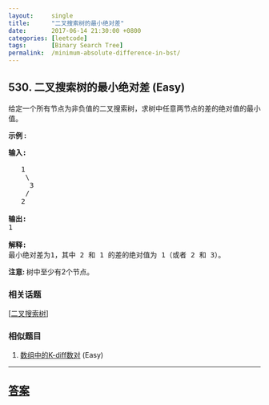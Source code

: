```yaml
---
layout:     single
title:      "二叉搜索树的最小绝对差"
date:       2017-06-14 21:30:00 +0800
categories: [leetcode]
tags:       [Binary Search Tree]
permalink:  /minimum-absolute-difference-in-bst/
---
```


## 530. 二叉搜索树的最小绝对差 (Easy)

<p>给定一个所有节点为非负值的二叉搜索树，求树中任意两节点的差的绝对值的最小值。</p>

<p><strong>示例 :</strong></p>

<pre>
<strong>输入:</strong>

   1
    \
     3
    /
   2

<strong>输出:</strong>
1

<strong>解释:
</strong>最小绝对差为1，其中 2 和 1 的差的绝对值为 1（或者 2 和 3）。
</pre>

<p><strong>注意: </strong>树中至少有2个节点。</p>

### 相关话题
  [[二叉搜索树](https://github.com/openset/leetcode/tree/master/tag/binary-search-tree/README.md)]

### 相似题目
  1. [数组中的K-diff数对](/k-diff-pairs-in-an-array) (Easy)

---

## [答案](https://github.com/openset/leetcode/tree/master/problems/minimum-absolute-difference-in-bst)
